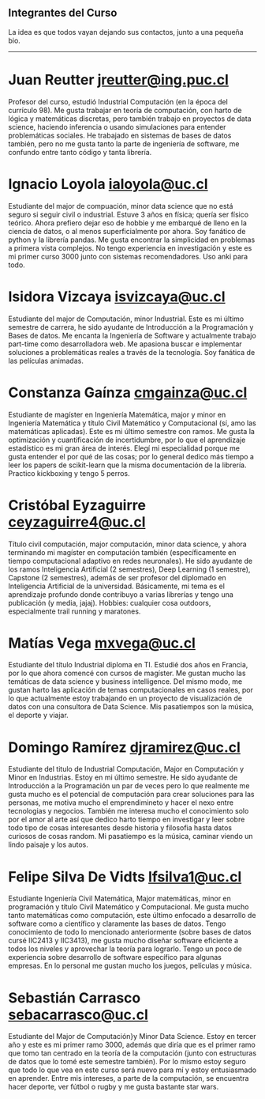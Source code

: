 ## Integrantes del Curso

La idea es que todos vayan dejando sus contactos, junto a una pequeña bio.

-----------------------------------------------------
# Juan Reutter jreutter@ing.puc.cl

Profesor del curso, estudió Industrial Computación (en la época del currículo 98).
Me gusta trabajar en teoría de computación, con harto de lógica y matemáticas discretas, pero también trabajo en proyectos de data science,
haciendo inferencia o usando simulaciones para entender problemáticas sociales. He trabajado en sistemas de bases de datos también, pero
no me gusta tanto la parte de ingeniería de software, me confundo entre tanto código y tanta librería.

# Ignacio Loyola ialoyola@uc.cl

Estudiante del major de compuación, minor data science que no está seguro si seguir civil o industrial.
Estuve 3 años en física; quería ser físico teórico. Ahora prefiero dejar eso de hobbie y me embarqué de lleno en la ciencia de datos, o al menos superficialmente por ahora. Soy fanático de python y la librería pandas. Me gusta encontrar la simplicidad en problemas a primera vista complejos. No tengo experiencia en investigación y este es mi primer curso 3000 junto con sistemas recomendadores. Uso anki para todo.

# Isidora Vizcaya isvizcaya@uc.cl

Estudiante del major de Computación, minor Industrial.
Este es mi último semestre de carrera, he sido ayudante de Introducción a la Programación y Bases de datos. Me encanta la Ingeniería de Software y actualmente trabajo part-time como desarrolladora web. Me apasiona buscar e implementar soluciones a problemáticas reales a través de la tecnología. Soy fanática de las películas animadas.

# Constanza Gaínza cmgainza@uc.cl

Estudiante de magíster en Ingeniería Matemática, major y minor en Ingeniería Matemática y título Civil Matemático y Computacional (sí, amo las matemáticas aplicadas).  Este es mi último semestre con ramos. Me gusta la optimización y cuantificación de incertidumbre, por lo que el aprendizaje estadístico es mi gran área de interés. Elegí mi especialidad porque me gusta entender el por qué de las cosas; por lo general dedico más tiempo a leer los papers de scikit-learn que la misma documentación de la librería. Practico kickboxing y tengo 5 perros.


# Cristóbal Eyzaguirre ceyzaguirre4@uc.cl

Título civil computación, major computación, minor data science, y ahora terminando mi magíster en computación también (específicamente en tiempo computacional adaptivo en redes neuronales).
He sido ayudante de los ramos Inteligencia Artificial (2 semestres), Deep Learning (1 semestre), Capstone (2 semestres), además de ser profesor del diplomado en Inteligencia Artificial de la universidad.
Básicamente, mi tema es el aprendizaje profundo donde contribuyo a varias librerías y tengo una publicación (y media, jajaj).
Hobbies: cualquier cosa outdoors, especialmente trail running y maratones.

# Matías Vega mxvega@uc.cl

Estudiante del título Industrial diploma en TI. Estudié dos años en Francia, por lo que ahora comencé con cursos de magíster. Me gustan mucho las temáticas de data science y business intelligence. Del mismo modo, me gustan harto las aplicación de temas computacionales en casos reales, por lo que actualmente estoy trabajando en un proyecto de visualización de datos con una consultora de Data Science. Mis pasatiempos son la música, el deporte y viajar.

# Domingo Ramírez djramirez@uc.cl
Estudiante del titulo de Industrial Computación, Major en Computación y Minor en Industrias. Estoy en mi último semestre. He sido ayudante de Introducción a la Programación un par de veces pero lo que realmente me gusta mucho es el potencial de computación para crear soluciones para las personas, me motiva mucho el emprendimineto y hacer el nexo entre tecnologias y negocios. También me interesa mucho el conocimiento solo por el amor al arte así que dedico harto tiempo en investigar y leer sobre todo tipo de cosas interesantes desde historia y filosofia hasta datos curiosos de cosas random. Mi pasatiempo es la música, caminar viendo un lindo paisaje y los autos.

# Felipe Silva De Vidts lfsilva1@uc.cl

Estudiante Ingeniería Civil Matemática, Major matemáticas, minor en programación y título Civil Matemático y Computacional. Me gusta mucho tanto matemáticas como computación, este último enfocado a desarrollo de software como a científico y claramente las bases de datos. Tengo conocimiento de todo lo mencionado anteriormente (sobre bases de datos cursé IIC2413 y IIC3413), me gusta mucho diseñar software eficiente a todos los niveles y aprovechar la teoría para lograrlo. Tengo un poco de experiencia sobre desarrollo de software específico para algunas empresas. En lo personal me gustan mucho los juegos, películas y música.

# Sebastián Carrasco sebacarrasco@uc.cl

Estudiante del Major de Computación}y Minor Data Science. Estoy en tercer año y este es mi primer ramo 3000, además que diría que es el primer ramo que tomo tan centrado en la teoría de la computación (junto con estructuras de datos que lo tomé este semestre también). Por lo mismo estoy seguro que todo lo que vea en este curso será nuevo para mí y estoy entusiasmado en aprender. Entre mis intereses, a parte de la computación, se encuentra hacer deporte, ver fútbol o rugby y me gusta bastante star wars.